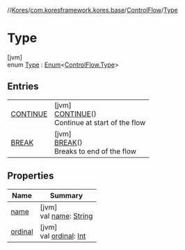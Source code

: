 //[Kores](../../../../index.md)/[com.koresframework.kores.base](../../index.md)/[ControlFlow](../index.md)/[Type](index.md)

# Type

[jvm]\
enum [Type](index.md) : [Enum](https://kotlinlang.org/api/latest/jvm/stdlib/kotlin/-enum/index.html)<[ControlFlow.Type](index.md)>

## Entries

| | |
|---|---|
| [CONTINUE](-c-o-n-t-i-n-u-e/index.md) | [jvm]<br>[CONTINUE](-c-o-n-t-i-n-u-e/index.md)()<br>Continue at start of the flow |
| [BREAK](-b-r-e-a-k/index.md) | [jvm]<br>[BREAK](-b-r-e-a-k/index.md)()<br>Breaks to end of the flow |

## Properties

| Name | Summary |
|---|---|
| [name](index.md#931826381%2FProperties%2F-1216412040) | [jvm]<br>val [name](index.md#931826381%2FProperties%2F-1216412040): [String](https://kotlinlang.org/api/latest/jvm/stdlib/kotlin/-string/index.html) |
| [ordinal](index.md#1140411729%2FProperties%2F-1216412040) | [jvm]<br>val [ordinal](index.md#1140411729%2FProperties%2F-1216412040): [Int](https://kotlinlang.org/api/latest/jvm/stdlib/kotlin/-int/index.html) |
